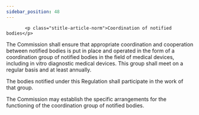 ```yaml
---
sidebar_position: 48
---
```

           <p class="stitle-article-norm">Coordination of notified bodies</p>
   <p class="norm">The Commission shall ensure that appropriate 
coordination and cooperation between notified bodies is put in place and
 operated in the form of a coordination group of notified bodies in the 
field of medical devices, including <span class="italics">in vitro</span> diagnostic medical devices. This group shall meet on a regular basis and at least annually.</p>
   <p class="norm">The bodies notified under this Regulation shall participate in the work of that group.</p>
   <p class="norm">The Commission may establish the specific arrangements for the functioning of the coordination group of notified bodies.</p>